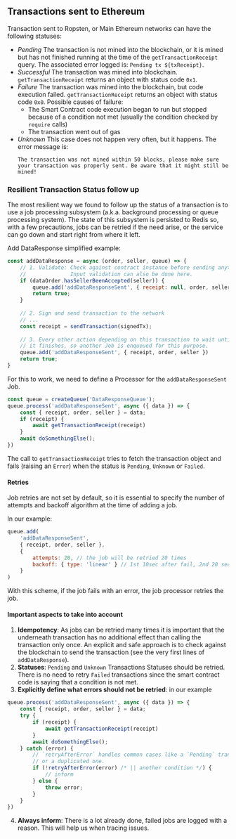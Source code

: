 ## Transactions sent to Ethereum

Transaction sent to Ropsten, or Main Ethereum networks can have the following statuses:

* _Pending_
  The transaction is not mined into the blockchain, or it is mined but has not finished running at the time of the `getTransactionReceipt` query.
  The associated error logged is: `Pending tx ${txReceipt}`.
* _Successful_
  The transaction was mined into blockchain. `getTransactionReceipt` returns an object with status code `0x1`.
* _Failure_
  The transaction was mined into the blockchain, but code execution failed. `getTransactionReceipt` returns an object with status code `0x0`.
  Possible causes of failure:
    * The Smart Contract code execution began to run but stopped because of a condition not met (usually the condition checked by `require` calls)
    * The transaction went out of gas
* _Unknown_
  This case does not happen very often, but it happens. The error message is:
  ```
  The transaction was not mined within 50 blocks, please make sure your transaction was properly sent. Be aware that it might still be mined!
  ```

### Resilient Transaction Status follow up

The most resilient way we found to follow up the status of a transaction is to use a job processing subsystem (a.k.a. background processing or queue processing system). The state of this subsystem is persisted to Redis so, with a few precautions, jobs can be retried if the need arise, or the service can go down and start right from where it left.

Add DataResponse simplified example:

```js
const addDataResponse = async (order, seller, queue) => {
    // 1. Validate: Check against contract instance before sending anything.
    //              Input validation can also be done here.
    if (dataOrder.hasSellerBeenAccepted(seller)) {
        queue.add('addDataResponseSent', { receipt: null, order, seller })
        return true;
    }
    
    // 2. Sign and send transaction to the network
    // ...
    const receipt = sendTransaction(signedTx);
    
    // 3. Every other action depending on this transaction to wait until
    // it finishes, so another Job is enqueued for this purpose.
    queue.add('addDataResponseSent', { receipt, order, seller })
    return true;
}
```

For this to work, we need to define a Processor for the `addDataResponseSent` Job.

```js
const queue = createQueue('DataResponseQueue');
queue.process('addDataResponseSent', async ({ data }) => {
    const { receipt, order, seller } = data;
    if (receipt) {
        await getTransactionReceipt(receipt)
    }
    await doSomethingElse();
})
```

The call to `getTransactionReceipt` tries to fetch the transaction object and fails (raising an `Error`) when the status is `Pending`, `Unknown` or `Failed`.

#### Retries

Job retries are not set by default, so it is essential to specify the number of attempts and backoff algorithm at the time of adding a job.

In our example:
```js
queue.add(
    'addDataResponseSent', 
    { receipt, order, seller },
    {
        attempts: 20, // the job will be retried 20 times
        backoff: { type: 'linear' } // 1st 10sec after fail, 2nd 20 secs after, and so on...
    }
)
```

With this scheme, if the job fails with an error, the job processor retries the job.

#### Important aspects to take into account

1. __Idempotency__: As jobs can be retried many times it is important that the underneath transaction has no additional effect than calling the transaction only once. An explicit and safe approach is to check against the blockchain to send the transaction (see the very first lines of `addDataResponse`).
2. __Statuses__: `Pending` and `Unknown` Transactions Statuses should be retried. There is no need to retry `Failed` transactions since the smart contract code is saying that a condition is not met.
3. __Explicitly define what errors should not be retried__: in our example
```js
queue.process('addDataResponseSent', async ({ data }) => {
    const { receipt, order, seller } = data;
    try {
        if (receipt) {
            await getTransactionReceipt(receipt)
        }
        await doSomethingElse();
    } catch (error) {
        // `retryAfterError` handles common cases like a `Pending` transaction 
        // or a duplicated one.
        if (!retryAfterError(error) /* || another condition */) {
            // inform
        } else {
            throw error;
        }
    }
})
``` 
4. __Always inform__: There is a lot already done, failed jobs are logged with a reason. This will help us when tracing issues.
